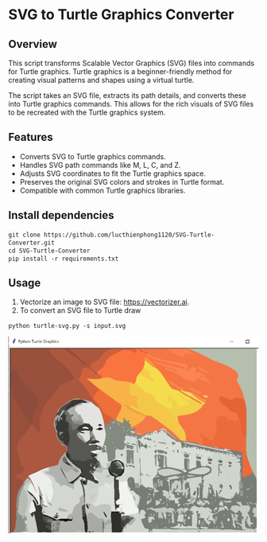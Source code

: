 # SVG to Turtle Graphics Converter

## Overview
This script transforms Scalable Vector Graphics (SVG) files into commands for Turtle graphics. Turtle graphics is a beginner-friendly method for creating visual patterns and shapes using a virtual turtle.

The script takes an SVG file, extracts its path details, and converts these into Turtle graphics commands. This allows for the rich visuals of SVG files to be recreated with the Turtle graphics system.

## Features
+ Converts SVG to Turtle graphics commands.
+ Handles SVG path commands like M, L, C, and Z.
+ Adjusts SVG coordinates to fit the Turtle graphics space.
+ Preserves the original SVG colors and strokes in Turtle format.
+ Compatible with common Turtle graphics libraries.

## Install dependencies

```
git clone https://github.com/lucthienphong1120/SVG-Turtle-Converter.git
cd SVG-Turtle-Converter
pip install -r requirements.txt
```

## Usage
1. Vectorize an image to SVG file: https://vectorizer.ai.
2. To convert an SVG file to Turtle draw

```
python turtle-svg.py -s input.svg
```

![Sample](./output.png)